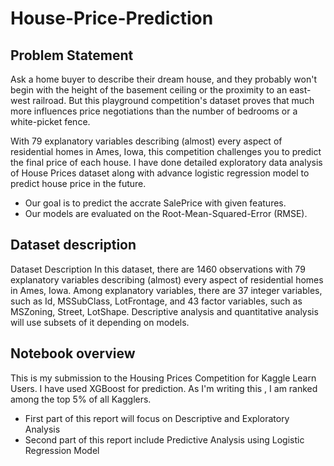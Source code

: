 # House-Price-Prediction

## Problem Statement

Ask a home buyer to describe their dream house, and they probably won't begin with the height of the basement ceiling or the proximity to an east-west railroad. But this playground competition's dataset proves that much more influences price negotiations than the number of bedrooms or a white-picket fence.

With 79 explanatory variables describing (almost) every aspect of residential homes in Ames, Iowa, this competition challenges you to predict the final price of each house.
I have done detailed exploratory data analysis of House Prices dataset along with advance logistic regression model to predict house price in the future.
- Our goal is to predict the accrate SalePrice with given features.
- Our models are evaluated on the Root-Mean-Squared-Error (RMSE).

## Dataset description
Dataset Description
In this dataset, there are 1460 observations with 79 explanatory variables describing (almost) every aspect of residential homes in Ames, Iowa. Among explanatory variables, there are 37 integer variables, such as Id, MSSubClass, LotFrontage, and 43 factor variables, such as MSZoning, Street, LotShape. Descriptive analysis and quantitative analysis will use subsets of it depending on models.

## Notebook overview
This is my submission to the Housing Prices Competition for Kaggle Learn Users. I have used XGBoost for prediction. As I'm writing this , I am ranked among the top 5% of all Kagglers.
- First part of this report will focus on Descriptive and Exploratory Analysis
- Second part of this report include Predictive Analysis using Logistic Regression Model

 
